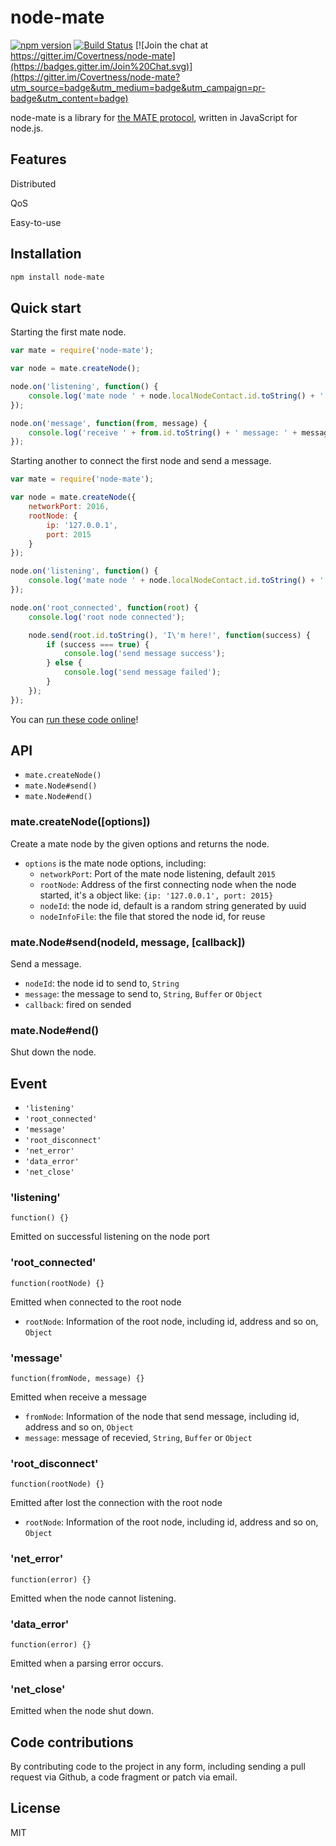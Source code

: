 # node-mate

[![npm version](https://badge.fury.io/js/node-mate.svg)](http://badge.fury.io/js/node-mate)
[![Build Status](https://travis-ci.org/Covertness/node-mate.svg?branch=master)](https://travis-ci.org/Covertness/node-mate)
[![Join the chat at https://gitter.im/Covertness/node-mate](https://badges.gitter.im/Join%20Chat.svg)](https://gitter.im/Covertness/node-mate?utm_source=badge&utm_medium=badge&utm_campaign=pr-badge&utm_content=badge)


node-mate is a library for [the MATE protocol](https://github.com/Covertness/node-mate/blob/master/doc/mate-protocol.md), written in JavaScript for node.js.


## Features

Distributed

QoS

Easy-to-use


## Installation

```sh
npm install node-mate
```


## Quick start

Starting the first mate node.

```js
var mate = require('node-mate');

var node = mate.createNode();

node.on('listening', function() {
	console.log('mate node ' + node.localNodeContact.id.toString() + ' started');
});

node.on('message', function(from, message) {
    console.log('receive ' + from.id.toString() + ' message: ' + message);
});
```

Starting another to connect the first node and send a message.

```js
var mate = require('node-mate');

var node = mate.createNode({
    networkPort: 2016,
    rootNode: {
        ip: '127.0.0.1',
        port: 2015
    }
});

node.on('listening', function() {
    console.log('mate node ' + node.localNodeContact.id.toString() + ' started');
});

node.on('root_connected', function(root) {
    console.log('root node connected');

    node.send(root.id.toString(), 'I\'m here!', function(success) {
        if (success === true) {
            console.log('send message success');
        } else {
            console.log('send message failed');
        }
    });
});
```

You can [run these code online](http://runnable.com/VQqZsvRIG-9DPqiN/mate-example-for-node-js-and-hello-world)!


## API
* `mate.createNode()`
* `mate.Node#send()`
* `mate.Node#end()`

### mate.createNode([options])
Create a mate node by the given options and returns the node.
* `options` is the mate node options, including:
  * `networkPort`: Port of the mate node listening, default `2015`
  * `rootNode`: Address of the first connecting node when the node started, it's a object like: `{ip: '127.0.0.1', port: 2015}`
  * `nodeId`: the node id, default is a random string generated by uuid
  * `nodeInfoFile`: the file that stored the node id, for reuse

### mate.Node#send(nodeId, message, [callback])
Send a message.
* `nodeId`: the node id to send to, `String`
* `message`: the message to send to, `String`, `Buffer` or `Object`
* `callback`: fired on sended

### mate.Node#end()
Shut down the node.


## Event
* `'listening'`
* `'root_connected'`
* `'message'`
* `'root_disconnect'`
* `'net_error'`
* `'data_error'`
* `'net_close'`

### 'listening'
`function() {}`

Emitted on successful listening on the node port

### 'root_connected'
`function(rootNode) {}`

Emitted when connected to the root node
* `rootNode`: Information of the root node, including id, address and so on, `Object`

### 'message'
`function(fromNode, message) {}`

Emitted when receive  a message
* `fromNode`: Information of the node that send message, including id, address and so on, `Object`
* `message`: message of recevied, `String`, `Buffer` or `Object`

### 'root_disconnect'
`function(rootNode) {}`

Emitted after lost the connection with the root node
* `rootNode`: Information of the root node, including id, address and so on, `Object`

### 'net_error'
`function(error) {}`

Emitted when the node cannot listening.

### 'data_error'
`function(error) {}`

Emitted when a parsing error occurs.

### 'net_close'

Emitted when the node shut down.


## Code contributions

By contributing code to the project in any form, including sending a pull request via Github, a code fragment or patch via email.


## License

MIT
